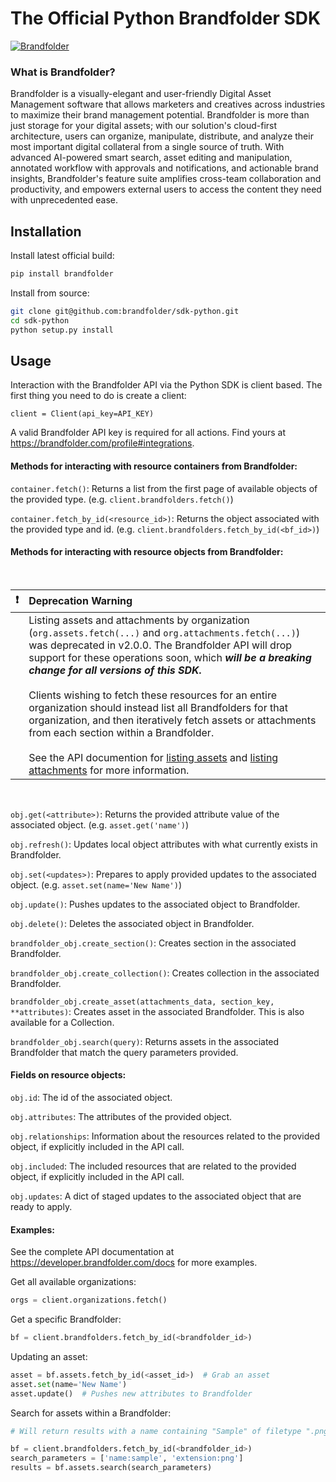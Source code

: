 # The Official Python Brandfolder SDK

[![Brandfolder](https://cdn.brandfolder.io/YUHW9ZNT/as/znoqr595/Primary_Brandfolder_Logo.png?width=400)](https://brandfolder.com)

### What is Brandfolder?

Brandfolder is a visually-elegant and user-friendly Digital Asset Management software that allows marketers and creatives across industries to maximize their brand management potential. Brandfolder is more than just storage for your digital assets; with our solution's cloud-first architecture, users can organize, manipulate, distribute, and analyze their most important digital collateral from a single source of truth. With advanced AI-powered smart search, asset editing and manipulation, annotated workflow with approvals and notifications, and actionable brand insights, Brandfolder's feature suite amplifies cross-team collaboration and productivity, and empowers external users to access the content they need with unprecedented ease.

## Installation

Install latest official build:
```sh
pip install brandfolder
```

Install from source:
```sh
git clone git@github.com:brandfolder/sdk-python.git
cd sdk-python
python setup.py install
```

## Usage
Interaction with the Brandfolder API via the Python SDK is client based. The first thing you need to do
is create a client:

`client = Client(api_key=API_KEY)`

A valid Brandfolder API key is required for all actions. Find yours at https://brandfolder.com/profile#integrations.

#### Methods for interacting with resource containers from Brandfolder:

`container.fetch()`: Returns a list from the first page of available objects of the provided type. (e.g. `client.brandfolders.fetch()`)

`container.fetch_by_id(<resource_id>)`: Returns the object associated with the provided type and id. (e.g. `client.brandfolders.fetch_by_id(<bf_id>)`)

#### Methods for interacting with resource objects from Brandfolder:

<br>

| :exclamation: | Deprecation Warning |
|---------------|:------------------------|
|  | Listing assets and attachments by organization (`org.assets.fetch(...)` and `org.attachments.fetch(...)`) was deprecated in v2.0.0. The Brandfolder API will drop support for these operations soon, which ***will be a breaking change for all versions of this SDK.*** <br><br> Clients wishing to fetch these resources for an entire organization should instead list all Brandfolders for that organization, and then iteratively fetch assets or attachments from each section within a Brandfolder. <br><br> See the API documention for [listing assets](https://developers.brandfolder.com/docs/#list-assets) and [listing attachments](https://developers.brandfolder.com/docs/#list-attachments) for more information. |

<br>

`obj.get(<attribute>)`: Returns the provided attribute value of the associated object. (e.g. `asset.get('name')`)

`obj.refresh()`: Updates local object attributes with what currently exists in Brandfolder.

`obj.set(<updates>)`: Prepares to apply provided updates to the associated object. (e.g. `asset.set(name='New Name')`)

`obj.update()`: Pushes updates to the associated object to Brandfolder.

`obj.delete()`: Deletes the associated object in Brandfolder.

`brandfolder_obj.create_section()`: Creates section in the associated Brandfolder.

`brandfolder_obj.create_collection()`: Creates collection in the associated Brandfolder.

`brandfolder_obj.create_asset(attachments_data, section_key, **attributes)`: Creates asset in the associated Brandfolder. This is also available for a Collection.

`brandfolder_obj.search(query)`: Returns assets in the associated Brandfolder that match the query parameters provided.

#### Fields on resource objects:
`obj.id`: The id of the associated object.

`obj.attributes`: The attributes of the provided object.

`obj.relationships`: Information about the resources related to the provided object, if explicitly included in the API call.

`obj.included`: The included resources that are related to the provided object, if explicitly included in the API call.

`obj.updates`: A dict of staged updates to the associated object that are ready to apply.


#### Examples:
See the complete API documentation at https://developer.brandfolder.com/docs for more examples.

Get all available organizations:
```python
orgs = client.organizations.fetch()
```

Get a specific Brandfolder:
```python
bf = client.brandfolders.fetch_by_id(<brandfolder_id>)
```

Updating an asset:
```python
asset = bf.assets.fetch_by_id(<asset_id>)  # Grab an asset
asset.set(name='New Name')
asset.update()  # Pushes new attributes to Brandfolder
```

Search for assets within a Brandfolder:
```python
# Will return results with a name containing "Sample" of filetype ".png"

bf = client.brandfolders.fetch_by_id(<brandfolder_id>)
search_parameters = ['name:sample', 'extension:png']
results = bf.assets.search(search_parameters)
```
